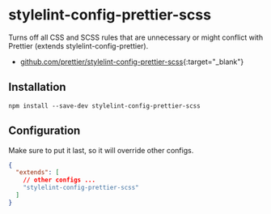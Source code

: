# stylelint-config-prettier-scss

Turns off all CSS and SCSS rules that are unnecessary or might conflict with Prettier (extends stylelint-config-prettier).

- [github.com/prettier/stylelint-config-prettier-scss](https://github.com/prettier/stylelint-config-prettier-scss){:target="_blank"}

## Installation

```shell
npm install --save-dev stylelint-config-prettier-scss
```

## Configuration

Make sure to put it last, so it will override other configs.

```json
{
  "extends": [
    // other configs ...
    "stylelint-config-prettier-scss"
  ]
}
```
